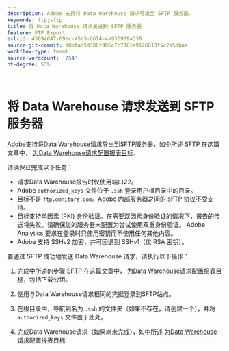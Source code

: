 ```yaml
---
description: Adobe 支持将 Data Warehouse 请求导出至 SFTP 服务器。
keywords: ftp;sftp
title: 将 Data Warehouse 请求发送到 SFTP 服务器
feature: FTP Export
exl-id: 45694647-69ec-45e3-b614-4a936909a338
source-git-commit: d8bfad5d388f906c7c7301a9126813f5c2a5dbaa
workflow-type: tm+mt
source-wordcount: '254'
ht-degree: 53%

---
```


# 将 Data Warehouse 请求发送到 SFTP 服务器

Adobe支持将Data Warehouse请求导出到SFTP服务器，如中所述 [SFTP](/help/export/data-warehouse/create-request/dw-request-report-destinations.md#sftp) 在这篇文章中， [为Data Warehouse请求配置报表目标](/help/export/data-warehouse/create-request/dw-request-report-destinations.md).

请确保已完成以下任务：

* 请求Data Warehouse报告时仅使用端口22。
* Adobe `authorized_keys` 文件位于 `.ssh` 登录用户根目录中的目录。
* 目标不是 `ftp.omniture.com`。Adobe 内部服务器之间的 sFTP 协议不受支持。
* 目标支持单因素 (PKI) 身份验证。在需要双因素身份验证的情况下，报告的传送将失败。请确保您的服务器未配置为尝试使用双重身份验证。 Adobe Analytics 要求在登录时只使用密钥而不使用任何其他内容。
* Adobe 支持 SSHv2 加密，并可回退到 SSHv1（仅 RSA 密钥）。

要通过 SFTP 成功地发送 Data Warehouse 请求，请执行以下操作：

1. 完成中所述的步骤 [SFTP](/help/export/data-warehouse/create-request/dw-request-report-destinations.md#sftp) 在这篇文章中， [为Data Warehouse请求配置报表目标](/help/export/data-warehouse/create-request/dw-request-report-destinations.md)，包括下载公钥。
1. 使用与Data Warehouse请求相同的凭据登录到SFTP站点。
1. 在根目录中，导航到名为 `.ssh` 的文件夹（如果不存在，请创建一个），并将 `authorized_keys` 文件置于此处。

1. 完成Data Warehouse请求（如果尚未完成），如中所述 [为Data Warehouse请求配置报表目标](/help/export/data-warehouse/create-request/dw-request-report-destinations.md).
